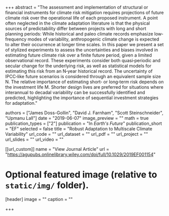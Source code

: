 +++
abstract = "The assessment and implementation of structural or financial instruments for climate risk mitigation requires projections of future climate risk over the operational life of each proposed instrument. A point often neglected in the climate adaptation literature is that the physical sources of predictability differ between projects with long and short planning periods: While historical and paleo climate records emphasize low‐frequency modes of variability, anthropogenic climate change is expected to alter their occurrence at longer time scales. In this paper we present a set of stylized experiments to assess the uncertainties and biases involved in estimating future climate risk over a finite future period, given a limited observational record. These experiments consider both quasi‐periodic and secular change for the underlying risk, as well as statistical models for estimating this risk from an N‐year historical record. The uncertainty of IPCC‐like future scenarios is considered through an equivalent sample size N. The relative importance of estimating short‐ or long‐term risk depends on the investment life M. Shorter design lives are preferred for situations where interannual to decadal variability can be successfully identified and predicted, highlighting the importance of sequential investment strategies for adaptation."

authors = ["James Doss-Gollin", "David J. Farnham", "Scott Steinschneider", "Upmanu Lall"]
date = "2019-06-07"
image_preview = ""
math = true
publication_types = ["2"]
publication = "In *Earth's Future*"
publication_short = "EF"
selected = false
title = "Robust Adaptation to Multiscale Climate Variability"
url_code = ""
url_dataset = ""
url_pdf = ""
url_project = ""
url_slides = ""
url_video = ""

[[url_custom]]
name = "View Journal Article"
url = "https://agupubs.onlinelibrary.wiley.com/doi/full/10.1029/2019EF001154"

# Optional featured image (relative to `static/img/` folder).
[header]
image = ""
caption = ""

+++